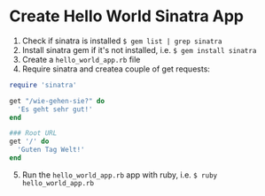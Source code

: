 # Create Hello World Sinatra App

1. Check if sinatra is installed `$ gem list | grep sinatra`
2. Install sinatra gem if it's not installed, i.e. `$ gem install sinatra`
3. Create a `hello_world_app.rb` file
4. Require sinatra and createa  couple of get requests:
```ruby
require 'sinatra'

get "/wie-gehen-sie?" do
  'Es geht sehr gut!'
end

### Root URL
get '/' do 
  'Guten Tag Welt!'
end
```

5. Run the `hello_world_app.rb` app with ruby, i.e. `$ ruby hello_world_app.rb`